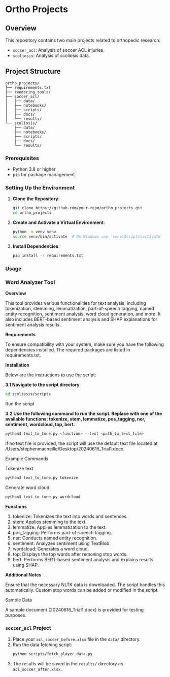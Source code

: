 # Ortho Projects

## Overview
This repository contains two main projects related to orthopedic research:
- `soccer_acl`: Analysis of soccer ACL injuries.
- `scoliosis`: Analysis of scoliosis data.

## Project Structure

```plaintext
ortho_projects/
├── requirements.txt
├── rendering_tools/
├── soccer_acl/
│   ├── data/
│   ├── notebooks/
│   ├── scripts/
│   ├── docs/
│   └── results/
└── scoliosis/
    ├── data/
    ├── notebooks/
    ├── scripts/
    ├── docs/
    └── results/
```

### Prerequisites
- Python 3.8 or higher
- `pip` for package management

### Setting Up the Environment

1. **Clone the Repository**:
    ```bash
    git clone https://github.com/your-repo/ortho_projects.git
    cd ortho_projects
    ```

2. **Create and Activate a Virtual Environment**:
    ```bash
    python -m venv venv
    source venv/bin/activate  # On Windows use `venv\Scripts\activate`
    ```

3. **Install Dependencies**:
    ```bash
    pip install -r requirements.txt
    ```

### Usage

### Word Analyzer Tool ###

**Overview**

This tool provides various functionalities for text analysis, including tokenization, stemming, lemmatization, part-of-speech tagging, named entity recognition, sentiment analysis, word cloud generation, and more. It also includes BERT-based sentiment analysis and SHAP explanations for sentiment analysis results.

**Requirements**

To ensure compatibility with your system, make sure you have the following dependencies installed. The required packages are listed in requirements.txt.

**Installation**

Below are the instructions to use the script:

**3.1 Navigate to the script directory**

```bash
cd scoliosis/scripts
```
Run the script

**3.2 Use the following command to run the script. Replace <function> with one of the available functions: tokenize, stem, lemmatize, pos_tagging, ner, sentiment, wordcloud, top, bert.**

```bash
python3 text_to_tone.py <function> --text <path_to_text_file>
```

If no text file is provided, the script will use the default text file located at /Users/stephenmacneille/Desktop/20240616_Trial1.docx.


Example Commands

Tokenize text

```bash
python3 text_to_tone.py tokenize
```
Generate word cloud

```bash
python3 text_to_tone.py wordcloud
```

**Functions**

1. tokenize: Tokenizes the text into words and sentences.
2. stem: Applies stemming to the text.
3. lemmatize: Applies lemmatization to the text.
4. pos_tagging: Performs part-of-speech tagging.
5. ner: Conducts named entity recognition.
6. sentiment: Analyzes sentiment using TextBlob.
7. wordcloud: Generates a word cloud.
8. top: Displays the top words after removing stop words.
9. bert: Performs BERT-based sentiment analysis and explains results using SHAP.

**Additional Notes**

Ensure that the necessary NLTK data is downloaded. The script handles this automatically.
Custom stop words can be added or modified in the script.

Sample Data

A sample document (20240616_Trial1.docx) is provided for testing purposes.

### `soccer_acl` Project

1. Place your `acl_soccer_before.xlsx` file in the `data/` directory.
2. Run the data fetching script:
    ```bash
    python scripts/fetch_player_data.py
    ```
3. The results will be saved in the `results/` directory as `acl_soccer_after.xlsx`.
